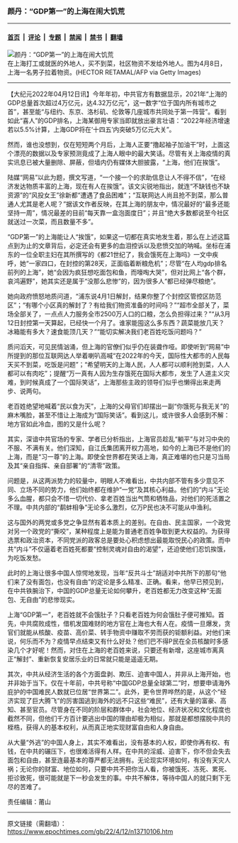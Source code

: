 ### 颜丹：“GDP第一”的上海在闹大饥荒

---

#### [首页](../../../..?n13710106) &nbsp;|&nbsp; [评论](../../../../../epoch-comment?n13710106) &nbsp;|&nbsp; [专题](../../../../../epoch-special?n13710106) &nbsp;|&nbsp; [禁闻](../../../../../epoch-news?n13710106) &nbsp;|&nbsp; [禁书](../../../../../books?n13710106) &nbsp;|&nbsp; [翻墙](https://github.com/gfw-breaker/nogfw/blob/master/README.md?n13710106)


<div><img alt="颜丹：“GDP第一”的上海在闹大饥荒" class="attachment-djy_600_400 size-djy_600_400 wp-post-image" src="https://i.epochtimes.com/assets/uploads/2022/04/id13709551-GettyImages-1239824019-600x400.jpg"/>
<div class="caption">
 在上海打工或就医的外地人，买不到菜，社区物资不发给外地人。图为4月8日，上海一名男子拉着物资。(HECTOR RETAMAL/AFP via Getty Images)
</div></div><hr/><div class="post_content" id="artbody" itemprop="articleBody">
 <!-- article content begin -->
 <p>
  【大纪元2022年04月12日讯】今年年初，中共官方有数据显示，2021年“上海的GDP总量首次超过4万亿元，达4.32万亿元”，这一数字“位于国内所有城市之首”，甚至能“与纽约、东京、洛杉矶、伦敦等几座城市共同处于第一阵营”。看到如此“喜人”的GDP排名，上海某御用专家当即就放出豪言壮语：“2022年经济增速若以5.5%计算，上海GDP将在‘十四五’内突破5万亿元大关”。
 </p>
 <p>
  然而，谁也没想到，仅在短短两个月后，上海人正要“撸起袖子加油干”时，上面这个漂亮的数据以及专家预测竟成了上海人眼中的最大笑话。尽管有关上海疫情的真实讯息已被大量删除、屏蔽，但墙内仍有媒体大胆披露，“上海，他们在挨饿”。
 </p>
 <p>
  陆媒“网易”以此为题，撰文写道，“一个接一个的求助信息让人不得不信”，“在经济发达物质丰富的上海，现在有人在挨饿”。该文尖锐地指出，就连“不缺钱也不缺资源”的“风投女王”徐新都“遭遇了食品困难”；“互联网达人尚且抢不到菜，那么普通人尤其是老人呢？”据该文作者反映，在其上海的朋友中，情况最好的“最多还能坚持一周”，情况最差的目前“每天靠一盒泡面度日”；并且“绝大多数都说至今社区就送过一次菜，而且数量不多”。
 </p>
 <p>
  “GDP第一”的上海能让人“挨饿”，如果这一切都在真实地发生着，那么在上述这篇点到为止的文章背后，必定还会有更多的血泪控诉以及悲愤交加的呐喊。坐标在浦东的一位全职主妇在其所撰写的《都21世纪了，我会饿死在上海吗》一文中疾呼，她“一家四口，在封控的第28天，正面临着断粮危机”；尽管“在人均gdp排名前列的上海”，她“会因为疯狂想吃面包和鱼，而嚎啕大哭”，但对比网上“各个群，哀鸿遍野”，她其实还是属于“没那么悲惨”的，因为很多人“都已经弹尽粮绝”。
 </p>
 <p>
  她向政府愤怒地质问道，“浦东说4月1日解封，结果你整了个封控区管控区防范区”；“有哪个小区真的解封了？有给我们物资准备的时间吗？”“超市全部关了，菜场全部关了，一点点人力服务全市2500万人口的口粮，怎么负担得过来？”“从3月12日封控第一天算起，已经快一个月了。谁家能囤这么多东西？蔬菜能放几天？冰箱能有多大？速食能顶几天？”“能切实解决我们老百姓吃饭问题吗？”
 </p>
 <p>
  质问滔天，可见民情汹涌，但上海的官僚们似乎仍在装聋作哑。即使听到“网易”中所提到的那位互联网达人举着喇叭高喊“在2022年的今天，国际性大都市的人民每天买不到菜，吃饭是问题”；“希望明天的上海人民，人人都可以顺利抢到菜，人人都可以有肉吃”；提醒“万一真有人因为生存饿死在国际大都市，发生了人道主义灾难，到时候真成了一个国际笑话”，上海那些主政的领导们似乎也懒得出来走两步、说两句。
 </p>
 <p>
  老百姓绝望地喊着“民以食为天”，上海的父母官们却摆出一副“你饿死与我无关”的麻木嘴脸，甚至不惜让上海成为“国际笑话”。看到这儿，或许很多人会感到不解：地方官如此冷血，图的又是什么呢？
 </p>
 <p>
  其实，深谙中共官场的专家、学者已分析指出，上海官员趁乱“躺平”与对习中央的不服、不满有关。他们深知，自江氏集团离开权力高地，如今的上海已不是他们的上海，而是“习一尊”的上海。即使全世界都在笑话上海，真正难堪的也只是习当局及其“亲自指挥、亲自部署”的“清零”政策。
 </p>
 <p>
  问题是，从这两派势力的较量中，明眼人不难看出，中共内部不管有多少意见不同、立场不同的势力，他们始终都在维护“一党”及其核心利益。他们的“内斗”无论多么血腥，都只会不惜一切代价、拿老百姓当出气筒和牺牲品，对他们的死活置之不理。中共内部的“鹬蚌相争”无论多么激烈，亿万P民也决不可能从中渔利。
 </p>
 <p>
  这与国外的两党或多党之争显然有着本质上的差别。在自由、民主国家，一个政党对另一个政党的“撕咬”，某种程度上是能为普通老百姓争取到更大权益的。为获得选票和政治资本，不同党派的政客总是要处心积虑想出最能取悦民心的政策。而中共“内斗”不仅逼着老百姓死都要“控制灵魂对自由的渴望”，还迫使他们忍饥挨饿，为吃饭发愁。
 </p>
 <p>
  此时的上海让很多中国人惊愕地发现，当年“反共斗士”胡适对中共所下的那句“他们来了没有面包，也没有自由”的定论是多么精准、正确。看来，他早已预见到，在中共铁腕治下，中国的GDP总量无论如何攀升，老百姓都无力改变这种“无面包、无自由”的悲惨现实。
 </p>
 <p>
  上海“GDP第一”，老百姓就不会饿肚子？只看老百姓为何会饿肚子便可推知。首先，中共腐败成性，借机发国难财的地方官在上海也大有人在。疫情一旦爆发，贪官们就能从核酸、疫苗、高价菜、转手物资中赚取不劳而获的钜额利益。对他们来说，何乐而不为？疫情早点结束又有什么好处？他们巴不得P民在全员核酸时多感染几个才好呢！然而，对住在上海的老百姓来说，只要还有新增，这座城市离真正“解封”、重新恢复安居乐业的日常就只能是遥遥无期。
 </p>
 <p>
  其次，中共从经济生活的各个方面盘剥、欺压、迫害中国人，并非从上海开始，也并非始于当下。仅在十年前，中共号称“中国GDP总量全球第二”时，想要申请海外庇护的中国难民人数就已位居“世界第二”。此外，更令世界哗然的是，从这个“经济实现了巨大腾飞”的厉害国逃到海外的远不只这些“难民”，还有大量的富豪、高知、甚至官员。尽管身在不同的阶层和群体中，社会地位、经济状况和文化程度也截然不同，但他们千方百计要逃出中国的理由却极为相似，那就是都想摆脱中共的桎梏，获得人的基本权利，从而真正地实现财富自由和人身自由。
 </p>
 <p>
  从大量“外逃”的中国人身上，其实不难看出，没有基本的人权，即使你再有权、有钱，在中共的碾压下，也很难活得有人样。在中共的淫威、迫害下，你不但会失去面包和自由，甚至连最基本的尊严都无法拥有。无论现实环境如何，有没有天灾人祸；无论你的财富、地位如何，只要中共不把你当人看，你被饿死、冻死、累死、拒诊致死，很可能就是下一秒会发生的事。中共不解体，等待中国人的就只剩下无尽的苦难了。
 </p>
 <p>
  责任编辑：莆山
 </p>
 <!-- article content end -->
 <div id="below_article_ad">
 </div>
</div>


---

原文链接（需翻墙）：https://www.epochtimes.com/gb/22/4/12/n13710106.htm